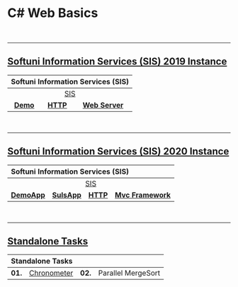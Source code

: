 # C# Web Basics

<br/>

---

## <a href="https://github.com/radrex/SoftuniCourses/tree/master/C%23%20Web%20Developer/C%23%20Web/C%23%20Web%20Basics/Softuni%20Information%20Services/2019%20Instance">Softuni Information Services (SIS) 2019 Instance</a>

<table>
  <thead>
    <tr>
      <th colspan="5" style="text-align:left;">Softuni Information Services (SIS)</th>
    </tr>
  </thead>
  <tbody>
    <tr>
      <td colspan="5" align="center"><a href="https://github.com/radrex/SoftuniCourses/tree/master/C%23%20Web%20Developer/C%23%20Web/C%23%20Web%20Basics/Softuni%20Information%20Services/2019%20Instance/SIS">SIS</a></td>
    </tr>
    <tr>
      <td colspan="1" align="center"><a href="https://github.com/radrex/SoftuniCourses/tree/master/C%23%20Web%20Developer/C%23%20Web/C%23%20Web%20Basics/Softuni%20Information%20Services/2019%20Instance/SIS/SIS.Demo"><b>Demo</b></a></td>
      <td colspan="2" align="center"><a href="https://github.com/radrex/SoftuniCourses/tree/master/C%23%20Web%20Developer/C%23%20Web/C%23%20Web%20Basics/Softuni%20Information%20Services/2019%20Instance/SIS/SIS.HTTP"><b>HTTP</b></a></td>
      <td colspan="2" align="center"><a href="https://github.com/radrex/SoftuniCourses/tree/master/C%23%20Web%20Developer/C%23%20Web/C%23%20Web%20Basics/Softuni%20Information%20Services/2019%20Instance/SIS/SIS.WebServer"><b>Web Server</b></a></td>
    </tr>
  </tbody>
</table>

<br/>

---

## <a href="https://github.com/radrex/SoftuniCourses/tree/master/C%23%20Web%20Developer/C%23%20Web/C%23%20Web%20Basics/Softuni%20Information%20Services/2020%20Instance">Softuni Information Services (SIS) 2020 Instance</a>

<table>
  <thead>
    <tr>
      <th colspan="6" style="text-align:left;">Softuni Information Services (SIS)</th>
    </tr>
  </thead>
  <tbody>
    <tr>
      <td colspan="6" align="center"><a href="https://github.com/radrex/SoftuniCourses/tree/master/C%23%20Web%20Developer/C%23%20Web/C%23%20Web%20Basics/Softuni%20Information%20Services/2020%20Instance/SIS">SIS</a></td>
    </tr>
    <tr>
      <td colspan="1" align="center"><a href="https://github.com/radrex/SoftuniCourses/tree/master/C%23%20Web%20Developer/C%23%20Web/C%23%20Web%20Basics/Softuni%20Information%20Services/2020%20Instance/SIS/DemoApp"><b>DemoApp</b></a></td>
      <td colspan="1" align="center"><a href="https://github.com/radrex/SoftuniCourses/tree/master/C%23%20Web%20Developer/C%23%20Web/C%23%20Web%20Basics/Softuni%20Information%20Services/2020%20Instance/SIS/SulsApp"><b>SulsApp</b></a></td>
      <td colspan="2" align="center"><a href="https://github.com/radrex/SoftuniCourses/tree/master/C%23%20Web%20Developer/C%23%20Web/C%23%20Web%20Basics/Softuni%20Information%20Services/2020%20Instance/SIS/SIS.HTTP"><b>HTTP</b></a></td>
      <td colspan="2" align="center"><a href="https://github.com/radrex/SoftuniCourses/tree/master/C%23%20Web%20Developer/C%23%20Web/C%23%20Web%20Basics/Softuni%20Information%20Services/2020%20Instance/SIS/SIS.MvcFramework"><b>Mvc Framework</b></a></td>
    </tr>
  </tbody>
</table>

<br/>

---

## <a href="https://github.com/radrex/SoftuniCourses/tree/master/C%23%20Web%20Developer/C%23%20Web/C%23%20Web%20Basics/Standalone%20Tasks">Standalone Tasks</a>

<table>
  <thead>
    <tr>
      <th colspan="4" style="text-align:left;">Standalone Tasks</th>
    </tr>
  </thead>
  <tbody>
    <tr>
      <td><b>01.</b></td>
      <td><a href="https://github.com/radrex/SoftuniCourses/tree/master/C%23%20Web%20Developer/C%23%20Web/C%23%20Web%20Basics/Standalone%20Tasks/Chronometer/Chronometer">Chronometer</a></td>
      <td><b>02.</b></td>
      <td>Parallel MergeSort</td>
    </tr>
  </tbody>
</table>